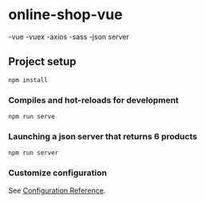 # online-shop-vue


-vue
-vuex
-axios
-sass
-json server

## Project setup
```
npm install
```

### Compiles and hot-reloads for development
```
npm run serve
```

### Launching a json server that returns 6 products
```
npm run server
```

### Customize configuration
See [Configuration Reference](https://cli.vuejs.org/config/).
